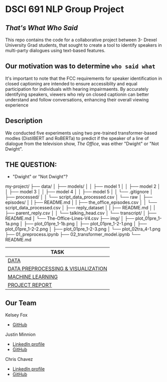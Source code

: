 # DSCI 691 NLP Group Project
## _That's What Who Said_

This repo contains the code for a collaborative project between 3- Drexel University Grad students, that sought to create a tool to identify speakers in multi-party dialogues using text-based features. 

## Our motivation was to determine `who said what`

It's important to note that the FCC requirements for speaker identification in closed captioning are intended to ensure accessiblity and equal participation for individuals with hearing impairmaents. By accurately identifying speakers, viewers who rely on closed captionin can better understand and follow conversations, enhancing their overall viewing experience 

## Description

We conducted five experiments using two pre-trained transformer-based modles (DistilBERT and RoBERTa) to predict if the speaker of a line of dialogue from the television show, *The Office*, was either "Dwight" or "Not Dwight". 

THE QUESTION: 
-------------------

* "Dwight" or "Not Dwight"?




my-project/
├── data/
│   ├── models/
│   │   ├──  model 1
│   │   ├──  model 2
│   │   ├──  model 3
│   │   ├──  model 4
│   │   ├──  model 5
│   │   └── .gitignore
│   ├──  processed/
│   │   └── script_data_processed.csv
│   └── raw
│       ├── episodes/
│       |   ├──  README.md
│       |   ├──  the_office_episodes.csv
│       │   └──  script_data_processed.csv
│       ├── reply_dataset
│       |   ├──  README.md
│       |   ├──  parent_reply.csv
│       │   └──  talking_head.csv
│       └── transcript/
│           ├──  README.md
│           └──  The-Office-Lines-V4.csv
├── img/
│   ├── plot_01pre_1-1a.png
│   ├── plot_01pre_1-1b.png
│   ├── plot_01pre_1-2-1.png
│   ├── plot_01pre_1-2-2.png
│   ├── plot_01pre_1-2-3.png
│   └── plot_02tra_4-1.png
├── 01_preprocess.ipynb
├── 02_transformer_model.ipynb
└── README.md

| TASK | 
| ------ | 
| [DATA](https://github.com/Zu1uDe1ta/thats-what-who-said/tree/main/data/raw/transcript)|
| [DATA PREPROCESSING & VISUALIZATION](https://github.com/Zu1uDe1ta/thats-what-who-said/blob/main/01_preprocess.ipynb)|
| [MACHINE LEARNING](https://github.com/Zu1uDe1ta/thats-what-who-said/blob/main/02_transformer_model.ipynb)|
| [PROJECT REPORT](https://drive.google.com/file/d/1XaBfhcn7auxYxwwpKagbL-Q5I8kzMMXD/view?usp=sharing)|



## Our Team 

Kelsey Fox
 - [GitHub](https://github.com/porktot)

Justin Minnion  
 - [LinkedIn profile](https://www.linkedin.com/in/justinminnion/)  
 - [GitHub](https://github.com/jminnion)

Chris Chavez
 - [LinkedIn profile](https://www.linkedin.com/in/chrischavez1/)<br>
 - [GitHub](https://github.com/Zu1uDe1ta)
